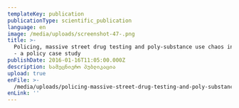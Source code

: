```yaml
---
templateKey: publication
publicationType: scientific_publication
language: en
image: /media/uploads/screenshot-47-.png
title: >-
  Policing, massive street drug testing and poly-substance use chaos in Georgia
  - a policy case study
publishDate: 2016-01-16T11:05:00.000Z
description: სამეცნიერო პუბლიკაცია
upload: true
enFile: >-
  /media/uploads/policing-massive-street-drug-testing-and-poly-substance-use-chaos-in-georgia-a-policy-case-study.pdf
enLink: ''
---
```


